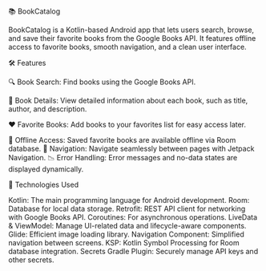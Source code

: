 📚 BookCatalog

BookCatalog is a Kotlin-based Android app that lets users search, browse, and save their favorite books from the Google Books API. 
It features offline access to favorite books, smooth navigation, and a clean user interface.

🛠️ Features

🔍 Book Search: Find books using the Google Books API.

📖 Book Details: View detailed information about each book, such as title, author, and description.

❤️ Favorite Books: Add books to your favorites list for easy access later.

🚫 Offline Access: Saved favorite books are available offline via Room database.
🧭 Navigation: Navigate seamlessly between pages with Jetpack Navigation.
📉 Error Handling: Error messages and no-data states are displayed dynamically.

🧰 Technologies Used

Kotlin: The main programming language for Android development.
Room: Database for local data storage.
Retrofit: REST API client for networking with Google Books API.
Coroutines: For asynchronous operations.
LiveData & ViewModel: Manage UI-related data and lifecycle-aware components.
Glide: Efficient image loading library.
Navigation Component: Simplified navigation between screens.
KSP: Kotlin Symbol Processing for Room database integration.
Secrets Gradle Plugin: Securely manage API keys and other secrets.
